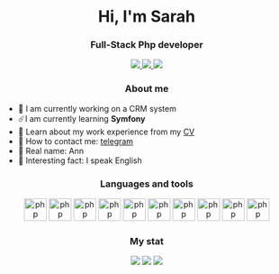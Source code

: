 <div id="header" align="center">
    <h1>Hi, I'm Sarah</h1>   
    <h3>Full-Stack Php developer</h3>
</div>

<div id="socials" align="center">
    <a href="https://t.me/Sarahtheory">
        <img src="https://img.shields.io/badge/Telegram-365dde?style=for-the-badge&logo=telegram&logoColor=white">
    </a>
    <a href="https://www.threads.net/@sarahttheory">
        <img src="https://img.shields.io/badge/Threads-365dde?style=for-the-badge&logo=threads&logoColor=white">
    </a>
    <a href="https://stackoverflow.com/users/17978442/saraht">
        <img src="https://img.shields.io/badge/Stack Overflow-365dde?style=for-the-badge&logo=Stack Overflow&logoColor=white">
    </a>
</div>

<div id="socials" align="center">
    <h3>About me</h3>
</div>

- 🎐 I am currently working on a CRM system
- ☄️I am currently learning **Symfony**
- 🍥 Learn about my work experience from  my [CV](https://drive.google.com/file/d/1d99qzIaVO5ho3A4K2IV4gSZ_2HzSTxQD/view?usp=sharing)
- 🍙 How to contact me: [telegram](https://t.me/Sarahtheory)
- 💙 Real name: Ann
- 🍦 Interesting fact: I speak English

<div id="socials" align="center">
    <h3>Languages and tools</h3>
        <a target="blank"><img src="https://cdn.jsdelivr.net/gh/devicons/devicon/icons/php/php-plain.svg" title="php" width="40" height="40"/></a>
        <a target="blank"><img src="https://cdn.jsdelivr.net/gh/devicons/devicon/icons/javascript/javascript-plain.svg" title="php" width="40" height="40"/></a>
        <a target="blank"><img src="https://cdn.jsdelivr.net/gh/devicons/devicon/icons/css3/css3-plain.svg" title="php" width="40" height="40"/></a>
        <a target="blank"><img src="https://cdn.jsdelivr.net/gh/devicons/devicon/icons/html5/html5-plain.svg" title="php" width="40" height="40"/></a>
        <a target="blank"><img src="https://cdn.jsdelivr.net/gh/devicons/devicon/icons/git/git-original.svg" title="php" width="40" height="40"/></a> 
        <a target="blank"><img src="https://cdn.jsdelivr.net/gh/devicons/devicon/icons/nginx/nginx-original.svg" title="php" width="40" height="40"/></a>
        <a target="blank"><img src="https://cdn.jsdelivr.net/gh/devicons/devicon/icons/mysql/mysql-plain.svg" title="php" width="40" height="40"/></a>
        <a target="blank"><img src="https://cdn.jsdelivr.net/gh/devicons/devicon/icons/postgresql/postgresql-plain.svg" title="php" width="40" height="40"/></a>
        <a target="blank"><img src="https://cdn.jsdelivr.net/gh/devicons/devicon/icons/laravel/laravel-plain.svg" title="php" width="40" height="40"/></a>
        <a target="blank"><img src="https://cdn.jsdelivr.net/gh/devicons/devicon/icons/composer/composer-line.svg" title="php" width="40" height="40"/></a>
</div>

<div id="socials" align="center">
    <h3>My stat</h3>

![](https://github-profile-summary-cards.vercel.app/api/cards/profile-details?username=Sarahttheory&theme=transparent)
![](https://github-profile-summary-cards.vercel.app/api/cards/stats?username=Sarahttheory&theme=transparent)
![](https://github-profile-summary-cards.vercel.app/api/cards/most-commit-language?username=Sarahttheory&exclude=ShaderLab&theme=transparent)

</div>

                         
          
